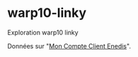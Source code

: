 # warp10-linky
Exploration warp10 linky

Données sur "[Mon Compte Client Enedis](https://mon-compte-client.enedis.fr/)".
